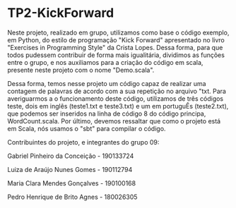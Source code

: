 # TP2-KickForward

Neste projeto, realizado em grupo, utilizamos como base o código exemplo, em Python, do estilo de programação "Kick Forward" apresentado no livro "Exercises in Programming Style" da Crista Lopes. Dessa forma, para que todos pudessem contribuir de forma mais igualitária, dividimos as funções entre o grupo, e nos auxiliamos para a criação do código em scala, presente neste projeto com o nome "Demo.scala".

Dessa forma, temos nesse projeto um código capaz de realizar uma contagem de palavras de acordo com a sua repetição no arquivo "txt. Para averiguarmos a o funcionamento deste código, utilizamos de três códigos teste, dois em inglês (teste1.txt e teste3.txt) e um em portuguÊs (teste2.txt), que podemos ser inseridos na linha de código 8 do código principa, WordCount.scala. Por último, devemos ressaltar que como o projeto está em Scala, nós usamos o "sbt" para compilar o código. 


Contribuintes do projeto, e integrantes do grupo 09:

Gabriel Pinheiro da Conceição - 190133724

Luiza de Araújo Nunes Gomes - 190112794

Maria Clara Mendes Gonçalves - 190100168

Pedro Henrique de Brito Agnes - 180026305
